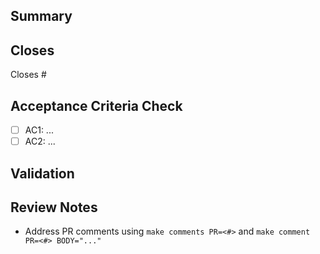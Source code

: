 ## Summary
<!-- What does this PR do? -->

## Closes
Closes #

## Acceptance Criteria Check
- [ ] AC1: ...
- [ ] AC2: ...

## Validation
<!-- How did you validate? commands/outputs/screenshots -->

## Review Notes
- Address PR comments using `make comments PR=<#>` and `make comment PR=<#> BODY="..."`
